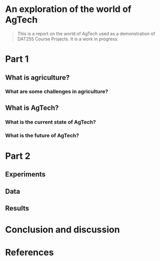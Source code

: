 # An exploration of the world of AgTech

> This is a report on the world of AgTech used as a demonstration of DAT255 Course Projects. It is a work in progress.

# Part 1
## What is agriculture? 

### What are some challenges in agriculture?

## What is AgTech?

### What is the current state of AgTech?

### What is the future of AgTech?

# Part 2

## Experiments

## Data

## Results

# Conclusion and discussion

# References

